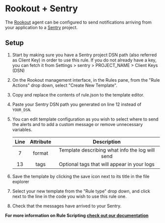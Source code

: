 # Rookout + Sentry

The [Rookout] agent can be configured to send notifications arriving from your
application to a [Sentry] project.

## Setup

1. Start by making sure you have a Sentry project DSN path (also referred as Client Key) in order to use this rule.
If you do not already have a key, you can fetch it from Settings > sentry > PROJECT_NAME > Client Keys (DSN)

1. On the Rookout management interface, in the Rules pane, from the "Rule Actions"
drop down, select "Create New Template".

1. Copy and replace the contents of rule.json to the template editor.

1. Paste your Sentry DSN path you generated on line 12 instead of `YOUR_DSN`.

1. You can edit template configuration as you wish to select where to send the alerts and to add a custom message or remove unnecessary variables.

    | Line | Attribute |                     Description                     |
    |:----:|:---------:|:---------------------------------------------------:|
    |   7  |   format  |   Template describing what info the log will send   |
    |  13  |  tags     |   Optional tags that will appear in your logs		 |

1. Save the template by clicking the save icon next to its title in the file explorer

1. Select your new template from the "Rule type" drop down, and click next to
the line in the code you wish to use this rule one.

1. Check that the messages have arrived to your Sentry.

__For more information on Rule Scripting [check out our documentation](https://docs.rookout.com/docs/rules.html)__

[Sentry]: https://sentry.io/
[Rookout]: https://docs.rookout.com/
